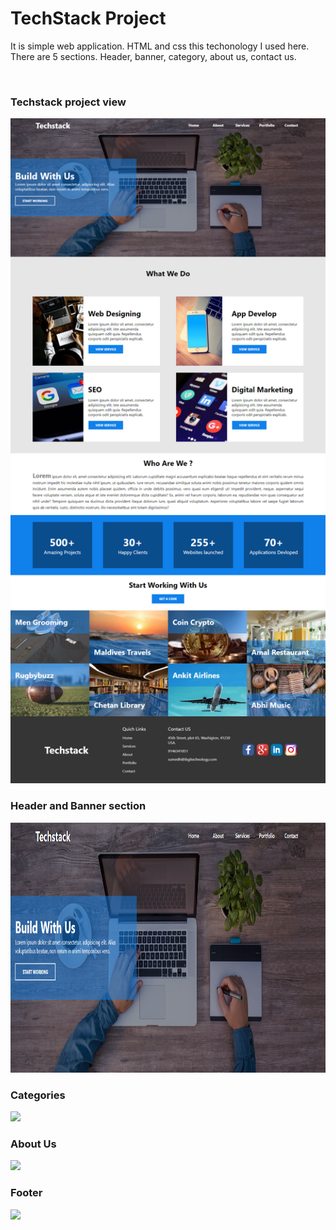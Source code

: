 <h1>TechStack Project</h1>
<p>It is simple web application. HTML and css this techonology I used here. There are 5 sections. Header, banner, category, about us, contact us. </p>
<br>

<h3>Techstack project view</h3>
<img src="project-images/techstack1.png" width="600px"/>

<h3>Header and Banner section</h3>
<img src="project-images/techstack2.png" height="400px"/>

<h3>Categories</h3>
<img src="project-images/techstack3.png" height="400px"/>

<h3>About Us</h3>
<img src="project-images/techstack4.png" height="400px"/>

<h3>Footer</h3>
<img src="project-images/techstack5.png" height="400px"/>

